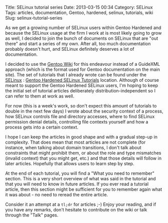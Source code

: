 Title: SELinux tutorial series
Date: 2013-03-15 00:34
Category: SELinux
Tags: articles, documentation, Gentoo, hardened, selinux, tutorials, wiki
Slug: selinux-tutorial-series

As we get a growing number of SELinux users within Gentoo Hardened and
because the SELinux usage at the firm I work at is most likely going to
grow as well, I decided to join the bunch of documents on SELinux that
are "out there" and start a series of my own. After all, too much
documentation probably doesn't hurt, and SELinux definitely deserves a
lot of documentation.

I decided to use the [Gentoo Wiki](https://wiki.gentoo.org) for this
endeavour instead of a GuideXML approach (which is the format used for
Gentoo documentation on the main site). The set of tutorials that I
already wrote can be found under the
[SELinux](https://wiki.gentoo.org/wiki/SELinux) : [Gentoo Hardened
SELinux Tutorials](https://wiki.gentoo.org/wiki/SELinux/Tutorials)
location. Although of course meant to support the Gentoo Hardened
SELinux users, I'm hoping to keep the initial set of tutorial articles
deliberately distribution-independent so I can refer to them at work as
well.

For now (this is a week's work, so don't expect this amount of tutorials
to double in the next few days) I wrote about the security context of a
process, how SELinux controls file and directory accesses, where to find
SELinux permission denial details, controlling file contexts yourself
and how a process gets into a certain context.

I hope I can keep the articles in good shape and with a gradual step-up
in complexity. That does mean that most articles are not complete (for
instance, when talking about domain transitions, I don't talk about
constraints that might prohibit them, or about the role and type
mismatches (invalid context) that you might get, etc.) and that those
details will follow in later articles. Hopefully that allows users to
learn step by step.

At the end of each tutorial, you will find a "What you need to remember"
section. This is a very short overview of what was said in the tutorial
and that you will need to know in future articles. If you ever read a
tutorial article, then this section might be sufficient for you to
remember again what it was about - no need to reread the entire article.

Consider it an attempt at a `tl;dr` for articles ;-) Enjoy your reading,
and if you have any remarks, don't hesitate to contribute on the wiki or
talk through the "Talk" pages.
